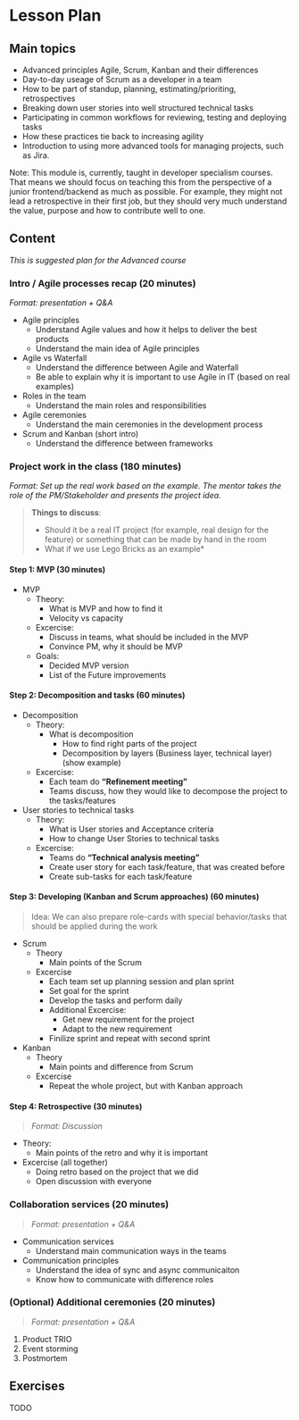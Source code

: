 # Lesson Plan

## Main topics

- Advanced principles Agile, Scrum, Kanban and their differences
- Day-to-day useage of Scrum as a developer in a team
- How to be part of standup, planning, estimating/prioriting, retrospectives
- Breaking down user stories into well structured technical tasks
- Participating in common workflows for reviewing, testing and deploying tasks
- How these practices tie back to increasing agility
- Introduction to using more advanced tools for managing projects, such as Jira.

Note: This module is, currently, taught in developer specialism courses. That means we should focus on teaching this from the perspective of a junior frontend/backend as much as possible. For example, they might not lead a retrospective in their first job, but they should very much understand the value, purpose and how to contribute well to one.

## Content

_This is suggested plan for the Advanced course_

### Intro / Agile processes recap (20 minutes)

_Format: presentation + Q&A_

- Agile principles
  - Understand Agile values and how it helps to deliver the best products
  - Understand the main idea of Agile principles
- Agile vs Waterfall
  - Understand the difference between Agile and Waterfall
  - Be able to explain why it is important to use Agile in IT (based on real examples)
- Roles in the team
  - Understand the main roles and responsibilities
- Agile ceremonies
  - Understand the main ceremonies in the development process
- Scrum and Kanban (short intro)
  - Understand the difference between frameworks

### Project work in the class (180 minutes)

_Format: Set up the real work based on the example. The mentor takes the role of the PM/Stakeholder and presents the project idea._

> **Things to discuss**:
>
> - Should it be a real IT project (for example, real design for the feature) or something that can be made by hand in the room
> - What if we use Lego Bricks as an example\*

#### Step 1: MVP (30 minutes)

- MVP
  - Theory:
    - What is MVP and how to find it
    - Velocity vs capacity
  - Excercise:
    - Discuss in teams, what should be included in the MVP
    - Convince PM, why it should be MVP
  - Goals:
    - Decided MVP version
    - List of the Future improvements

#### Step 2: Decomposition and tasks (60 minutes)

- Decomposition
  - Theory:
    - What is decomposition
      - How to find right parts of the project
      - Decomposition by layers (Business layer, technical layer) (show example)
  - Excercise:
    - Each team do **“Refinement meeting”**
    - Teams discuss, how they would like to decompose the project to the tasks/features
- User stories to technical tasks
  - Theory:
    - What is User stories and Acceptance criteria
    - How to change User Stories to technical tasks
  - Excercise:
    - Teams do **“Technical analysis meeting”**
    - Create user story for each task/feature, that was created before
    - Create sub-tasks for each task/feature

#### Step 3: Developing (Kanban and Scrum approaches) (60 minutes)

> Idea: We can also prepare role-cards with special behavior/tasks that should be applied during the work

- Scrum
  - Theory
    - Main points of the Scrum
  - Excercise
    - Each team set up planning session and plan sprint
    - Set goal for the sprint
    - Develop the tasks and perform daily
    - Additional Excercise:
      - Get new requirement for the project
      - Adapt to the new requirement
    - Finilize sprint and repeat with second sprint
- Kanban
  - Theory
    - Main points and difference from Scrum
  - Excercise
    - Repeat the whole project, but with Kanban approach

#### Step 4: Retrospective (30 minutes)

> _Format: Discussion_

- Theory:
  - Main points of the retro and why it is important
- Excercise (all together)
  - Doing retro based on the project that we did
  - Open discussion with everyone

### Collaboration services (20 minutes)

> _Format: presentation + Q&A_

- Communication services
  - Understand main communication ways in the teams
- Communication principles
  - Understand the idea of sync and async communicaiton
  - Know how to communicate with difference roles

### (Optional) Additional ceremonies (20 minutes)

> _Format: presentation + Q&A_

1. Product TRIO
2. Event storming
3. Postmortem

## Exercises

TODO
